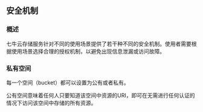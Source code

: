 ## 安全机制

### 概述

七牛云存储服务针对不同的使用场景提供了若干种不同的安全机制。使用者需要根据使用场景选择合理的授权机制，以避免出现信息泄漏或访问故障。

### 私有空间

每一个空间（bucket）都可以设置为公有或者私有。

公有空间意味着任何人只要知道该空间中资源的URI，即可在无需进行任何认证的情况下访问该空间中存储的所有资源。

